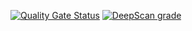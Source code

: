 [![Quality Gate Status](https://sonarcloud.io/api/project_badges/measure?project=Kiran3232_Kiran3232.github.io&metric=alert_status)](https://sonarcloud.io/dashboard?id=Kiran3232_Kiran3232.github.io) [![DeepScan grade](https://deepscan.io/api/teams/7243/projects/12357/branches/189899/badge/grade.svg)](https://deepscan.io/dashboard#view=project&tid=7243&pid=12357&bid=189899)

